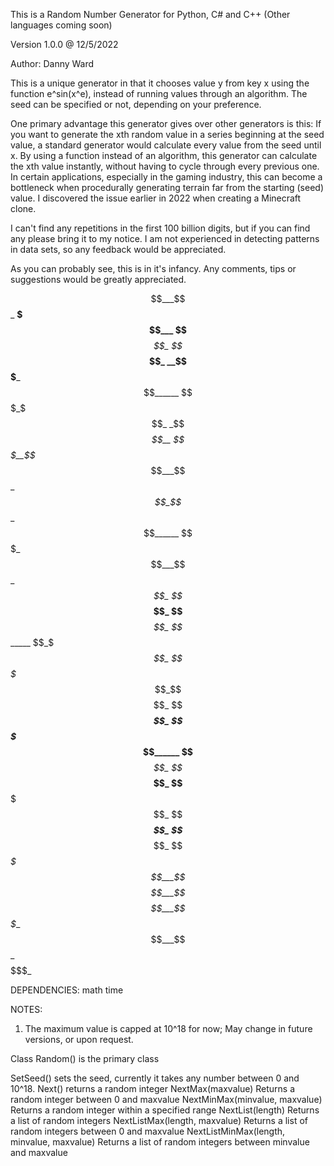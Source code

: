This is a Random Number Generator for Python, C# and C++ (Other languages coming soon)

Version 1.0.0 @ 12/5/2022

Author: Danny Ward

This is a unique generator in that it chooses value y from key x using the function e^sin(x^e), instead of running values through an algorithm. The seed can be specified or not, depending on your preference.

One primary advantage this generator gives over other generators is this: If you want to generate the xth random value in a series beginning at the seed value, a standard generator would calculate every value from the seed until x. By using a function instead of an algorithm, this generator can calculate the xth value instantly, without having to cycle through every previous one. In certain applications, especially in the gaming industry, this can become a bottleneck when procedurally generating terrain far from the starting (seed) value. I discovered the issue earlier in 2022 when creating a Minecraft clone.

I can't find any repetitions in the first 100 billion digits, but if you can find any please bring it to my notice. I am not experienced in detecting patterns in data sets, so any feedback would be appreciated.

As you can probably see, this is in it's infancy. Any comments, tips or suggestions would be greatly appreciated.

$$___$$_ __$$$___ $$___$$_ $$___$$_ __$$$___ $$______
$$$_$$$_ _$$_$$__ $$$__$$_ $$___$$_ _$$_$$__ $$______
$$$$$$$_ $$___$$_ $$$$_$$_ $$___$$_ $$___$$_ $$______
$$_$_$$_ $$$$$$$_ $$_$$$$_ $$___$$_ $$$$$$$_ $$______
$$___$$_ $$___$$_ $$__$$$_ $$___$$_ $$___$$_ $$____$_
$$___$$_ $$___$$_ $$___$$_ _$$$$$__ $$___$$_ $$$$$$$_

DEPENDENCIES:
  math
  time
  
NOTES:
  1. The maximum value is capped at 10^18 for now; May change in future versions, or upon request.

Class Random() is the primary class

  SetSeed() sets the seed, currently it takes any number between 0 and 10^18.
  Next() returns a random integer
  NextMax(maxvalue) Returns a random integer between 0 and maxvalue
  NextMinMax(minvalue, maxvalue) Returns a random integer within a specified range
  NextList(length) Returns a list of random integers
  NextListMax(length, maxvalue) Returns a list of random integers between 0 and maxvalue
  NextListMinMax(length, minvalue, maxvalue) Returns a list of random integers between minvalue and maxvalue

